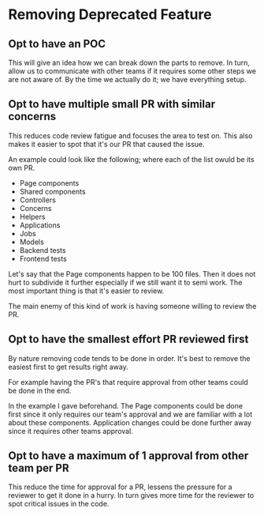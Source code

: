# Removing Deprecated Feature

## Opt to have an POC

This will give an idea how we can break down the parts to remove.
In turn, allow us to communicate with other teams if it requires some other steps we are not aware of. By the time we actually do it; we have everything setup.

## Opt to have multiple small PR with similar concerns

This reduces code review fatigue and focuses the area to test on.
This also makes it easier to spot that it's our PR that caused the issue.

An example could look like the following;
where each of the list owuld be its own PR.

* Page components
* Shared components
* Controllers
* Concerns
* Helpers
* Applications
* Jobs
* Models
* Backend tests
* Frontend tests

Let's say that the Page components happen to be 100 files. Then it does not hurt to subdivide it further especially if we still want it to semi work. The most important thing is that it's easier to review.

The main enemy of this kind of work is having someone willing to review the PR.

## Opt to have the smallest effort PR reviewed first

By nature removing code tends to be done in order. It's best to remove the easiest first to get results right away.

For example having the PR's that require approval from other teams could be done in the end.

In the example I gave beforehand. The Page components could be done first since it only requires our team's approval and we are familiar with a lot about these components. Application changes could be done further away since it requires other teams approval.

## Opt to have a maximum of 1 approval from other team per PR

This reduce the time for approval for a PR, lessens the pressure for a reviewer to get it done in a hurry. In turn gives more time for the reviewer to spot critical issues in the code.
